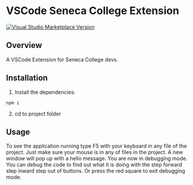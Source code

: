 # VSCode Seneca College Extension

<a href="https://marketplace.visualstudio.com/items?itemName=antfu.ext-name" target="__blank"><img src="https://img.shields.io/visual-studio-marketplace/v/antfu.ext-name.svg?color=eee&amp;label=VS%20Code%20Marketplace&logo=visual-studio-code" alt="Visual Studio Marketplace Version" /></a>

## Overview

A VSCode Extension for Seneca College devs.

## Installation

1. Install the dependencies:

```
npm i
```

2. cd to project folder

## Usage

To see the application running type F5 with your keyboard in any file of the project. Just make sure your mouse is in any of files in the project. A new window will pop up with a hello message. You are now in debugging mode. You can debug the code to find out what it is doing with the step forward step inward step out of buttons. Or press the red square to exit debugging mode.
